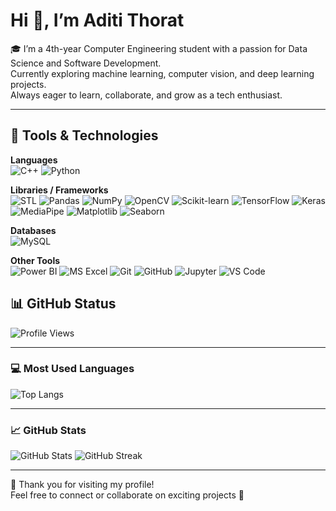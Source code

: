 # Hi 👋, I’m Aditi Thorat

🎓 I’m a 4th-year Computer Engineering student with a passion for Data Science and Software Development.  
   Currently exploring  machine learning, computer vision, and deep learning projects.  
   Always eager to learn, collaborate, and grow as a tech enthusiast.

---
## 🧰 Tools & Technologies

**Languages**  
![C++](https://img.shields.io/badge/C++-00599C?style=flat&logo=c%2B%2B&logoColor=white)
![Python](https://img.shields.io/badge/Python-3776AB?style=flat&logo=python&logoColor=white)

**Libraries / Frameworks**  
![STL](https://img.shields.io/badge/STL-00599C?style=flat&logo=c%2B%2B&logoColor=white)
![Pandas](https://img.shields.io/badge/Pandas-150458?style=flat&logo=pandas&logoColor=white)
![NumPy](https://img.shields.io/badge/NumPy-013243?style=flat&logo=numpy&logoColor=white)
![OpenCV](https://img.shields.io/badge/OpenCV-5C3EE8?style=flat&logo=opencv&logoColor=white)
![Scikit-learn](https://img.shields.io/badge/Scikit--learn-F7931E?style=flat&logo=scikitlearn&logoColor=white)
![TensorFlow](https://img.shields.io/badge/TensorFlow-FF6F00?style=flat&logo=tensorflow&logoColor=white)
![Keras](https://img.shields.io/badge/Keras-D00000?style=flat&logo=keras&logoColor=white)
![MediaPipe](https://img.shields.io/badge/MediaPipe-FF5722?style=flat&logo=google&logoColor=white)
![Matplotlib](https://img.shields.io/badge/Matplotlib-006699?style=flat)
![Seaborn](https://img.shields.io/badge/Seaborn-4E9BCD?style=flat)

**Databases**  
![MySQL](https://img.shields.io/badge/MySQL-4479A1?style=flat&logo=mysql&logoColor=white)


**Other Tools**  
![Power BI](https://img.shields.io/badge/Power%20BI-F2C811?style=flat&logo=powerbi&logoColor=black)
![MS Excel](https://img.shields.io/badge/MS%20Excel-217346?style=flat&logo=microsoft-excel&logoColor=white)
![Git](https://img.shields.io/badge/Git-F05032?style=flat&logo=git&logoColor=white)
![GitHub](https://img.shields.io/badge/GitHub-181717?style=flat&logo=github&logoColor=white)
![Jupyter](https://img.shields.io/badge/Jupyter-F37626?style=flat&logo=jupyter&logoColor=white)
![VS Code](https://img.shields.io/badge/VS%20Code-007ACC?style=flat&logo=visual-studio-code&logoColor=white)

## 📊 GitHub Status

![Profile Views](https://komarev.com/ghpvc/?username=ADITITHORAT&label=Profile%20views&color=0e75b6&style=flat)

---

### 💻 Most Used Languages
![Top Langs](https://github-readme-stats.vercel.app/api/top-langs/?username=ADITITHORAT&layout=compact&theme=radical)

---

### 📈 GitHub Stats
![GitHub Stats](https://github-readme-stats.vercel.app/api?username=ADITITHORAT&show_icons=true&theme=radical&count_private=true)
![GitHub Streak](https://github-readme-streak-stats.herokuapp.com/?user=ADITITHORAT&theme=radical)

---

💖 Thank you for visiting my profile!  
Feel free to connect or collaborate on exciting projects 🌸
